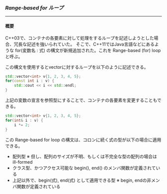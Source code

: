 ### *Range-based for ループ*
---
#### 概要
C++03で、コンテナの各要素に対して処理をするループを記述しようとした場合、冗長な記述を強いられていた。
そこで、C++11ではJava言語などにあるような for(変数名 : 式) の構文が新規追加された。これを Range-based (for) loopと呼ぶ。

この構文を使用するとvectorに対するループを以下のように記述できる。
```c++
std::vector<int> v{1, 2, 3, 4, 5};
for(const int i : v) {
    std::cout << i << std::endl;
}
```

上記の変数の宣言を参照型にすることで、コンテナの各要素を変更することもできる。

```c++
std::vector<int> v{1, 2, 3, 4, 5};
for(int& i : v) {
    i *= 2;
}
```

この Range-based for loop の構文は、コロンに続く式の型が以下の場合に適用できる。

 * 配列型 ※ 但し、配列のサイズが不明、もしくは不完全な型の配列の場合は ill-formed
 * クラス型、かつアクセス可能な begin(), end() のメンバ関数が定義されている
 * 上記以外で、begin(式), end(式) として適用できる型 ※ begin, endの非メンバ関数が定義されている
